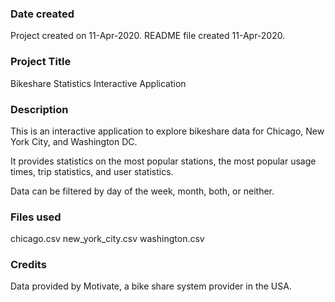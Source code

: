 ### Date created
Project created on 11-Apr-2020.
README file created 11-Apr-2020.

### Project Title
Bikeshare Statistics Interactive Application

### Description
This is an interactive application to explore bikeshare data for Chicago, New York City, and Washington DC.  

It provides statistics on the most popular stations, the most popular usage times, trip statistics, and user statistics.

Data can be filtered by day of the week, month, both, or neither.

### Files used
chicago.csv
new_york_city.csv
washington.csv

### Credits
Data provided by Motivate, a bike share system provider in the USA.
